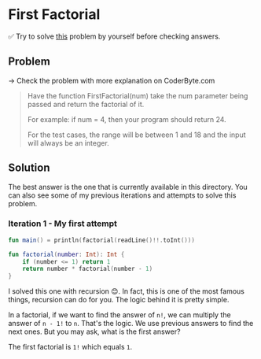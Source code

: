 # First Factorial

✅ Try to solve [this](https://coderbyte.com/editor/First%20Factorial:Kotlin) problem by yourself before checking answers.

## Problem

-> Check the problem with more explanation on CoderByte.com

> Have the function FirstFactorial(num) take the num parameter being passed and return the factorial of it.
>
> For example: if num = 4, then your program should return 24.
>
> For the test cases, the range will be between 1 and 18 and the input will always be an integer.

## Solution

The best answer is the one that is currently available in this directory. You can also see some of my previous iterations and attempts to solve this problem.

### Iteration 1 - My first attempt

```kotlin
fun main() = println(factorial(readLine()!!.toInt()))

fun factorial(number: Int): Int {
    if (number <= 1) return 1
    return number * factorial(number - 1)
}
```

I solved this one with recursion :blush:. In fact, this is one of the most famous things, recursion can do for you. The logic behind it is pretty simple.

In a factorial, if we want to find the answer of `n!`, we can multiply the answer of `n - 1!` to `n`. That's the logic. We use previous answers to find the next ones. But you may ask, what is the first answer?

The first factorial is `1!` which equals `1`.
